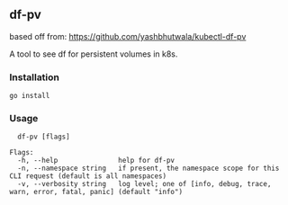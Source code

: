 ## df-pv

based off from: https://github.com/yashbhutwala/kubectl-df-pv

A tool to see df for persistent volumes in k8s.

### Installation
`go install`

### Usage
```
  df-pv [flags]

Flags:
  -h, --help               help for df-pv
  -n, --namespace string   if present, the namespace scope for this CLI request (default is all namespaces)
  -v, --verbosity string   log level; one of [info, debug, trace, warn, error, fatal, panic] (default "info")
```
